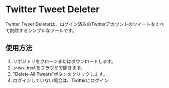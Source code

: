 # Twitter Tweet Deleter

Twitter Tweet Deleterは、ログイン済みのTwitterアカウントのツイートをすべて削除するシンプルなツールです。

## 使用方法

1. リポジトリをクローンまたはダウンロードします。
2. `index.html`をブラウザで開きます。
3. "Delete All Tweets"ボタンをクリックします。
4. ログインしていない場合は、Twitterにログイン
